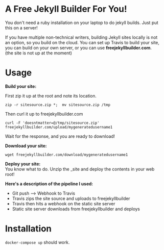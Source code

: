 # A Free Jekyll Builder For You!

You don't need a ruby installation on your laptop to do jekyll builds.  Just put this on a server!  

If you have multiple non-technical writers, building Jekyll sites locally is not an option, so you build on the cloud.  You can set up Travis to build your site, you can build on your own server, or you can use **freejekyllbuilder.com**.  (the site is not up at the moment)

# Usage
**Build your site:**   

First zip it up at the root and note its location.  
```
zip -r sitesource.zip *;  mv sitesource.zip /tmp
```
Then curl it up to freejekyllbuilder.com  
```
curl -F 'doesntmatter=@/tmp/sitesource.zip' freejekyllbuilder.com/upload/mygeneratedusername1
```
Wait for the response, and you are ready to download!   

**Download your site:** 
```
wget freejekyllbuilder.com/download/mygeneratedusername1
```
**Deploy your site:**  
You know what to do.  Unzip the _site and deploy the contents in your web root!
  
**Here's a description of the pipeline I used:**

* Git push --> Webhook to Travis
* Travis zips the site source and uploads to freejekyllbuilder
* Travis then hits a webhook on the static site server
* Static site server downloads from freejekyllbuilder and deploys


# Installation
`docker-compose up` should work. 
